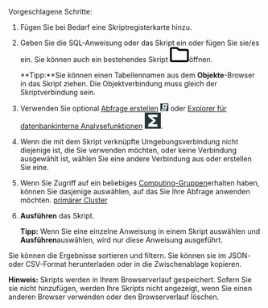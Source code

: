 Vorgeschlagene Schritte:

1.  Fügen Sie bei Bedarf eine Skriptregisterkarte hinzu.


1.  Geben Sie die SQL-Anweisung oder das Skript ein oder fügen Sie sie/es ein. Sie können auch ein bestehendes Skript ![Open file icon](Images/niz1696362597829.svg)öffnen.

    **Tipp:**Sie können einen Tabellennamen aus dem **Objekte**-Browser in das Skript ziehen. Die Objektverbindung muss gleich der Skriptverbindung sein.


1.  Verwenden Sie optional [Abfrage erstellen](vkk1692059193535.md) ![Build query icon](Images/nsa1692141328702.png) oder [Explorer für datenbankinterne Analysefunktionen](iql1691540875799.md) ![SQL editor icon](Images/vxh1684731330989.svg).


1.  Wenn die mit dem Skript verknüpfte Umgebungsverbindung nicht diejenige ist, die Sie verwenden möchten, oder keine Verbindung ausgewählt ist, wählen Sie eine andere Verbindung aus oder erstellen Sie eine.


1.  Wenn Sie Zugriff auf ein beliebiges [Computing-Gruppen](mqu1640280532737.md)erhalten haben, können Sie dasjenige auswählen, auf das Sie Ihre Abfrage anwenden möchten. [primärer Cluster](nmr1658424425362.md)


1.  **Ausführen** das Skript.

    **Tipp:** Wenn Sie eine einzelne Anweisung in einem Skript auswählen und **Ausführen**auswählen, wird nur diese Anweisung ausgeführt.


Sie können die Ergebnisse sortieren und filtern. Sie können sie im JSON- oder CSV-Format herunterladen oder in die Zwischenablage kopieren.

**Hinweis:** Skripts werden in Ihrem Browserverlauf gespeichert. Sofern Sie sie nicht hinzufügen, werden Ihre Skripts nicht angezeigt, wenn Sie einen anderen Browser verwenden oder den Browserverlauf löschen.

